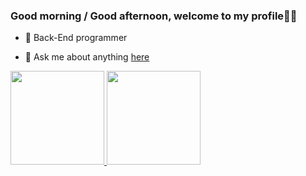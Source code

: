 ### Good morning / Good afternoon, welcome to my profile👋👋

- 💼  Back-End programmer 
  
- 💬  Ask me about anything [here](https://github.com/jp-vrr/jp-vrr/issues)

<div>
  <a href="https://github.com/jp-vrr">
  <img height="150em" src="https://github-readme-stats.vercel.app/api?username=jp-vrr&show_icons=true&theme=dark&include_all_commits=true&count_private=true"/>
  <img height="150em" src="https://github-readme-stats.vercel.app/api/top-langs/?username=jp-vrr&layout=compact&langs_count=7&theme=dark"/>
</div>
  
  

